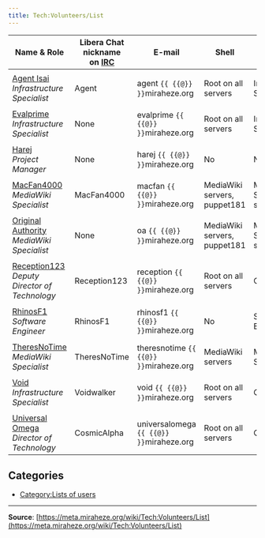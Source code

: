 ```yaml
---
title: Tech:Volunteers/List
---
```



| Name & Role | Libera Chat nickname <br /> on [IRC](https://meta.miraheze.org/wiki/Special:MyLanguage/IRC) | E-mail | Shell | GitHub | Phorge (admin) | Service Providers | Cloudflare | Domain Registrar | Grafana (admin) |
| --- | --- | --- | --- | --- | --- | --- | --- | --- | --- |
| |
| [Agent Isai](https://meta.miraheze.org/wiki/User:Agent_Isai)<br /> *Infrastructure Specialist* | Agent | agent `{{ {{@}} }}`miraheze.org | Root on all servers | Infrastructure Specialists | Yes | Yes | Yes | No | Yes |
| |
| [Evalprime](https://meta.miraheze.org/wiki/User:Evalprime)<br /> *Infrastructure Specialist* | None | evalprime `{{ {{@}} }}`miraheze.org | Root on all servers | Infrastructure Specialists | Yes | No | Yes | No | Yes |
| |
| [Harej](https://meta.miraheze.org/wiki/User:Harej)<br /> *Project Manager* | None | harej `{{ {{@}} }}`miraheze.org | No | No | No | Yes | No | Yes | No |
| |
| [MacFan4000](https://meta.miraheze.org/wiki/User:MacFan4000)<br /> *MediaWiki Specialist* | MacFan4000 | macfan `{{ {{@}} }}`miraheze.org | MediaWiki servers, puppet181 | MediaWiki Specialists; ssl-admins | No | No | Yes | No | No |
| |
| [Original Authority](https://meta.miraheze.org/wiki/User:Original_Authority)<br /> *MediaWiki Specialist* | None | oa `{{ {{@}} }}`miraheze.org | MediaWiki servers, puppet181 | MediaWiki Specialists; ssl-admins | No | No | Yes | No | No |
| |
| [Reception123](https://meta.miraheze.org/wiki/User:Reception123)<br /> *Deputy Director of Technology* | Reception123 | reception `{{ {{@}} }}`miraheze.org | Root on all servers | Owner | Yes | Yes | Yes | No | Yes |
| |
| [RhinosF1](https://meta.miraheze.org/wiki/User:RhinosF1)<br /> *Software Engineer* | RhinosF1 | rhinosf1 `{{ {{@}} }}`miraheze.org | No | Software Engineers | No | No | Yes | No | No |
| |
| [TheresNoTime](https://meta.miraheze.org/wiki/User:TheresNoTime)<br /> *MediaWiki Specialist* | TheresNoTime | theresnotime `{{ {{@}} }}`miraheze.org | MediaWiki servers | MediaWiki Specialists | No | No | No | No | No |
| |
| [Void](https://meta.miraheze.org/wiki/User:Void)<br /> *Infrastructure Specialist* | Voidwalker | void `{{ {{@}} }}`miraheze.org | Root on all servers | Owner | Yes | Yes | Yes | Yes | Yes |
| |
| [Universal Omega](https://meta.miraheze.org/wiki/User:Universal_Omega)<br /> *Director of Technology* | CosmicAlpha | universalomega `{{ {{@}} }}`miraheze.org | Root on all servers | Owner | Yes | Yes | Yes | Yes | Yes |

## Categories

* [Category:Lists of users](https://meta.miraheze.org/wiki/Category:Lists_of_users)

----
**Source**: [https://meta.miraheze.org/wiki/Tech:Volunteers/List](https://meta.miraheze.org/wiki/Tech:Volunteers/List)